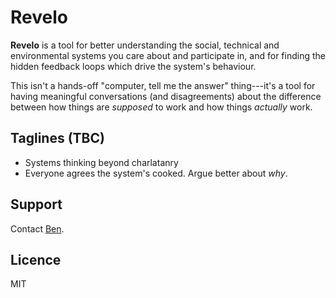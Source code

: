 # Revelo

**Revelo** is a tool for better understanding the social, technical and
environmental systems you care about and participate in, and for finding the
hidden feedback loops which drive the system's behaviour.

This isn't a hands-off "computer, tell me the answer" thing---it's a tool for
having meaningful conversations (and disagreements) about the difference between
how things are _supposed_ to work and how things _actually_ work.

## Taglines (TBC)

- Systems thinking beyond charlatanry
- Everyone agrees the system's cooked. Argue better about _why_.

## Support

Contact [Ben](mailto:ben.swift@anu.edu.au).

## Licence

MIT
